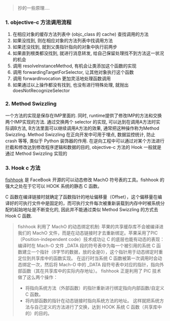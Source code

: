 > 抄的一些原理....

### 1. objective-c 方法调用流程

1. 在相应对象的缓存方法列表中 (objc_class 的 cache) 查找调用的方法
2. 如果没找到, 则在相应对象的方法列表中找调用方法
3. 如果还没找到, 就到父类指针指向的对象中执行前两步
4. 如果直到根类都没找到, 就进行消息转发, 给自己保留处理找不到方法这一状况的机会
5. 调用 resolvelnstanceMethod, 有机会让类添加这个函数的实现
6. 调用 forwardingTargetForSelector, 让其他对象执行这个函数
7. 调用 forwardlnvocation 更加灵活地处理函数调用
8. 如果通过以上操作都没有找到, 也没有进行特殊处理, 就抛出 doesNotRecognizeSelector


### 2. Method Swizzling
一个方法的实现是保存在IMP里面的. 同时, runtime提供了修改IMP的方法和交换两个IMP实现的方法. 通过交换两个 selector 的实现, 可以达到在调用A方法时实际调B方法, B方法里面可以继续调用A方法的效果, 通常把这种操作称为Method Swizzling.
Method Swizzling 在正向开发中可用于埋点, 数据监控统计, 防止crash 等等, 类似于 Python 装饰器的作用.
在逆向工程中可以通过对某个方法进行拦截和修改达到修改程序逻辑和数据的目的, objective-c 方法的 Hook 一般就是通过 Method Swizzling 实现的


### 3. Hook c 方法

[fishhook](https://github.com/facebook/fishhook) 是 FaceBook 开源的可以动态修改 MachO 符号表的工具。fishhook 的强大之处在于它可以 HOOK 系统的静态 C 函数。

C 函数在编译链接时就确定了函数指针的地址偏移量（Offset），这个偏移量在编译好的可执行文件中是固定的，而可执行文件每次被重新装载到内存中时被系统分配的起始地址是不断变化的, 因此并不能通过类似 Method Swizzling 的方式去 Hook C 函数.

> fishhook 利用了 MachO 的动态绑定机制: 苹果的共享缓存库不会被编译进我们的 MachO 文件，而是在动态链接时才去重新绑定。苹果采用了PIC（Position-independent code）技术成功让 C 的底层也能有动态的表现：
> 编译时在 Mach-O 文件 _DATA 段的符号表中为每一个被引用的系统 C 函数建立一个指针（8字节的数据，放的全是0），这个指针用于动态绑定时重定位到共享库中的函数实现。
> 在运行时当系统 C 函数被第一次调用时会动态绑定一次，然后将 Mach-O 中的 _DATA 段符号表中对应的指针，指向外部函数（其在共享库中的实际内存地址）。
> fishhook 正是利用了 PIC 技术做了这么两个操作：
> - 将指向系统方法（外部函数）的指针重新进行绑定指向内部函数/自定义 C 函数。
> - 将内部函数的指针在动态链接时指向系统方法的地址。
> 这样就把系统方法与自己定义的方法进行了交换，达到 HOOK 系统 C 函数（共享库中的）的目的。